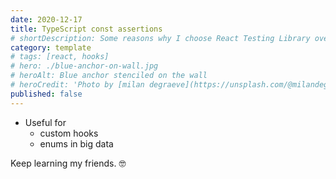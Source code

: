 ```yaml
---
date: 2020-12-17
title: TypeScript const assertions
# shortDescription: Some reasons why I choose React Testing Library over Enzyme for testing React components
category: template
# tags: [react, hooks]
# hero: ./blue-anchor-on-wall.jpg
# heroAlt: Blue anchor stenciled on the wall
# heroCredit: 'Photo by [milan degraeve](https://unsplash.com/@milandegraeve)'
published: false
---
```


- Useful for
  - custom hooks
  - enums in big data

Keep learning my friends. 🤓
